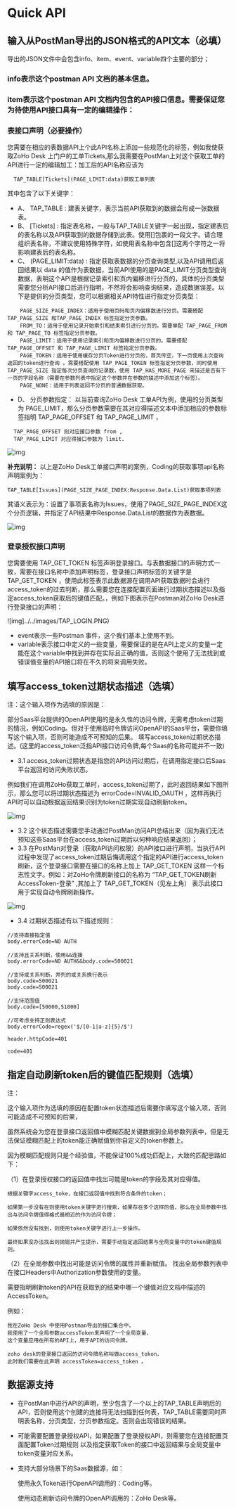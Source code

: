 # Quick API


## 输入从PostMan导出的JSON格式的API文本（必填）

导出的JSON文件中会包含info、item、event、variable四个主要的部分；

### info表示这个postman API 文档的基本信息。

### item表示这个postman API 文档内包含的API接口信息。需要保证您为待使用API接口具有一定的编辑操作：

### 表接口声明（必要操作）

您需要在相应的表数据API上个此API名称上添加一些规范化的标签，例如我使获取ZoHo Desk 上门户的工单Tickets,那么我需要在PostMan上对这个获取工单的API进行一定的编辑加工：加工后的API名称应该为

```
  TAP_TABLE[Tickets](PAGE_LIMIT:data)获取工单列表
```

其中包含了以下关键字：

- A、 TAP_TABLE : 建表关键字，表示当前API获取到的数据会形成一张数据表。
- B、 [Tickets] : 指定表名称，一般与TAP_TABLE关键字一起出现，指定建表后的表名称以及API获取到的数据存储到此表。使用[]包裹的一段文字。请合理组织表名称，不建议使用特殊字符，如使用表名称中包含[]这两个字符之一将影响建表后的表名称。
- C、 (PAGE_LIMIT:data) : 指定获取表数据的分页查询类型,以及API调用后返回结果以 data 的值作为表数据，当前API使用的是PAGE_LIMIT分页类型查询数据，表明这个API是根据记录索引和页内偏移进行分页的，具体的分页类型需要您分析API接口后进行指明，不然将会影响查询结果，造成数据误差。以下是提供的分页类型，您可以根据相关API特性进行指定分页类型：

```
    PAGE_SIZE_PAGE_INDEX：适用于使用页码和页内偏移数进行分页。需要搭配 TAP_PAGE_SIZE 和TAP_PAGE_INDEX 标签指定分页参数。
    FROM_TO：适用于使用记录开始索引和结束索引进行分页的。需要单配 TAP_PAGE_FROM 和 TAP_PAGE_TO 标签指定分页参数。
    PAGE_LIMIT：适用于使用记录索引和页内偏移数进行分页的。需要搭配 TAP_PAGE_OFFSET 和 TAP_PAGE_LIMIT 标签指定分页参数。
    PAGE_TOKEN：适用于使用缓存分页Token进行分页的，首页传空，下一页使用上次查询返回的token进行查询 。需要搭配使用 TAP_PAGE_TOKEN 标签指定分页参数，同时使用 TAP_PAGE_SIZE 指定每次分页查询的记录数，使用 TAP_HAS_MORE_PAGE 来描述是否有下一页的字段名称（需要在参数列表中指定这个参数并在参数的描述中添加这个标签）。
    PAGE_NONE：适用于列表返回不分页的普通数据获取。
```

- D、 分页参数指定： 以当前查询ZoHo Desk 工单API为例，使用的分页类型为 PAGE_LIMIT，那么分页参数需要在其对应得描述文本中添加相应的参数标签指明 TAP_PAGE_OFFSET 和 TAP_PAGE_LIMIT ，

```
  TAP_PAGE_OFFSET 则对应接口参数 from ,
  TAP_PAGE_LIMIT 对应得接口参数为 limit.
```

![img](../../images/TAP_TABLE.PNG)

**补充说明：** 以上是ZoHo Desk工单接口声明的案例，Coding的获取事项api名称声明案例为：

```
TAP_TABLE[Issues](PAGE_SIZE_PAGE_INDEX:Response.Data.List)获取事项列表
```

其语义表示为：设置了事项表名称为Issues，使用了PAGE_SIZE_PAGE_INDEX这个分页逻辑，并指定了API结果中Response.Data.List的数据作为表数据。

![img](../../images/TAP_TABLE-2.PNG)

### 登录授权接口声明

您需要使用 TAP_GET_TOKEN 标签声明登录接口。与表数据接口的声明方式一致，需要在接口名称中添加声明标签，登录接口声明标签的关键字是 TAP_GET_TOKEN ，使用此标签表示此数据源在调用API获取数据时会进行access_token的过去判断，那么需要您在连接配置页面进行过期状态描述以及指定access_token获取后的键值匹配。，例如下图表示在Postman对ZoHo Desk进行登录接口的声明：

![img]../../images/TAP_LOGIN.PNG)

* event表示一些Postman 事件，这个我们基本上使用不到。
* variable表示接口中定义的一些变量，需要保证的是在API上定义的变量一定能在这个variable中找到并存在实际且正确的值，否则这个使用了无法找到或错误值变量的API接口将在不久的将来调用失败。

## 填写access_token过期状态描述（选填）

注：这个输入项作为选填的原因是：

部分Saas平台提供的OpenAPI使用的是永久性的访问令牌，无需考虑token过期的情况，例如Coding。但对于使用临时令牌访问OpenAPI的Saas平台，需要你填写这个输入项，否则可能造成不可预知的后果。 填写access_token过期状态描述。(这里的access_token泛指API接口访问令牌,每个Saas的名称可能并不一致)

- 3.1 access_token过期状态是指您的API访问过期后，在调用指定接口后Saas平台返回的访问失败状态。

例如我们在调用ZoHo获取工单时，access_token过期了，此时返回结果如下图所示，那么您可以将过期状态描述为 errorCode=INVALID_OAUTH ，这样再执行API时可以自动根据返回结果识别为token过期实现自动刷新token。

![img](../../images/TAP_TABLE-ZoHo.PNG)

- 3.2 这个状态描述需要您手动通过PostMan访问API总结出来（因为我们无法预知这些Saas平台在access_token过期后以何种响应结果返回）；
- 3.3 在PostMan对登录（获取API访问权限）的API接口进行声明，当执行API过程中发现了access_token过期后悔调用这个指定的API进行access_token刷新，这个登录接口需要在接口的名称上加上 TAP_GET_TOKEN 这样一个标志性文字。例如：对ZoHo令牌刷新接口的名称为 “TAP_GET_TOKEN刷新AccessToken-登录” ,其加上了 TAP_GET_TOKEN（见左上角） 表示此接口用于实现自动令牌刷新操作。

![img](../../images/TAP_LOGIN-ZoHo.PNG)

- 3.4 过期状态描述有以下描述规则：

```properties
//支持直接指定值
body.errorCode=NO AUTH

//支持且关系判断，使用&&连接
body.errorCode=NO AUTH&&body.code=500021

//支持或关系判断，并列的或关系换行表示
body.code=500021
body.code=500021

//支持范围值
body.code=[50000,51000]

//可考虑支持正则表达式
body.errorCode=regex('$/[0-1|a-z]{5}/$')

header.httpCode=401

code=401
```

## 指定自动刷新token后的键值匹配规则（选填）

注：

这个输入项作为选填的原因在配置token状态描述后需要你填写这个输入项，否则可能造成不可预知的后果，

虽然系统会为您在登录接口返回值中模糊匹配关键数据到全局参数列表中，但是无法保证模糊匹配上的token能正确赋值到你自定义的token参数上。

因为模糊匹配规则只是个经验值，不能保证100%成功匹配上，大致的匹配思路如下：

（1）在登录授权接口的返回值中找出可能是token的字段及其对应得值。

```
根据关键字access_toke，在接口返回值中找到符合条件的token；

如果第一步没有在则使用token关键字进行搜索，如果存在多个这样的值，那么在全局参数中找出与访问令牌值得格式最相近的作为访问令牌；

如果依然没有找到，则使用token关键字进行上一步操作。

最终如果没办法找出则抛错并产生提示，需要手动指定返回结果与全局变量中的token键值规则。
```

（2）在全局参数中找出可能是访问令牌的属性并重新赋值。 找出全局参数列表中在接口Headers中Authorization参数使用的变量。

需要指明刷新token的API在获取到的结果中哪一个键值对应文档中描述的AccessToken。

例如：

```
我在ZoHo Desk 中使用Postman导出的接口集合中，
我使用了一个全局参数accessToken来声明了一个全局变量，
这个变量应用在所有的API上，用于API的访问令牌。

zoho desk的登录接口返回的访问令牌名称叫做access_tokon，
此时我们需要在此声明 accessToken=access_token 。
```

## 数据源支持

- 在PostMan中进行API的声明，至少包含了一个以上的TAP_TABLE声明后的API，否则使用这个创建的连接将无法扫描到任何表，TAP_TABLE需要同时声明表名称，分页类型，分页参数指定。否则会出现错误的结果。

- 可能需要配置登录授权API，如果配置了登录授权API，则需要您在连接配置页面配置Token过期规则 以及指定获取Token的接口中返回结果与全局变量中token变量对应关系。

- 支持大部分场景下的Saas数据源，如：

  使用永久Token进行OpenAPI调用的：Coding等。

  使用动态刷新访问令牌的OpenAPI调用的：ZoHo Desk等。